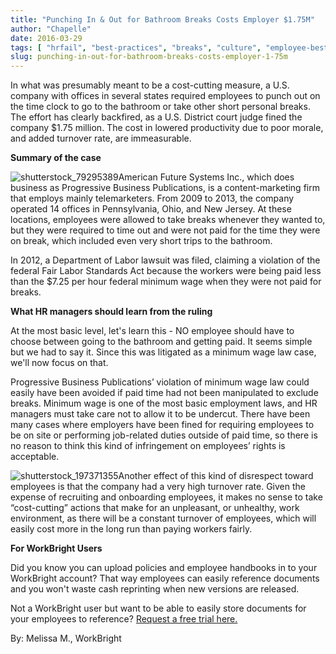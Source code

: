 ```yaml
---
title: "Punching In & Out for Bathroom Breaks Costs Employer $1.75M"
author: "Chapelle"
date: 2016-03-29
tags: [ "hrfail", "best-practices", "breaks", "culture", "employee-best-practices", "hr-best-practices", "lawsuit", "legal", "litigation", "minimum-wage" ]
slug: punching-in-out-for-bathroom-breaks-costs-employer-1-75m
---
```

In what was presumably meant to be a cost-cutting measure, a U.S. company with offices in several states required employees to punch out on the time clock to go to the bathroom or take other short personal breaks. The effort has clearly backfired, as a U.S. District court judge fined the company $1.75 million. The cost in lowered productivity due to poor morale, and added turnover rate, are immeasurable.  
  
**Summary of the case**  
  
 ![shutterstock_79295389](https://workbright.com/wp-content/uploads/2016/03/shutterstock_79295389-300x203.jpg)American Future Systems Inc., which does business as Progressive Business Publications, is a content-marketing firm that employs mainly telemarketers. From 2009 to 2013, the company operated 14 offices in Pennsylvania, Ohio, and New Jersey. At these locations, employees were allowed to take breaks whenever they wanted to, but they were required to time out and were not paid for the time they were on break, which included even very short trips to the bathroom.  
  
In 2012, a Department of Labor lawsuit was filed, claiming a violation of the federal Fair Labor Standards Act because the workers were being paid less than the $7.25 per hour federal minimum wage when they were not paid for breaks.  
  
**What HR managers should learn from the ruling**   
  
At the most basic level, let's learn this - NO employee should have to choose between going to the bathroom and getting paid. It seems simple but we had to say it. Since this was litigated as a minimum wage law case, we'll now focus on that.  
  
Progressive Business Publications’ violation of minimum wage law could easily have been avoided if paid time had not been manipulated to exclude breaks. Minimum wage is one of the most basic employment laws, and HR managers must take care not to allow it to be undercut. There have been many cases where employers have been fined for requiring employees to be on site or performing job-related duties outside of paid time, so there is no reason to think this kind of infringement on employees’ rights is acceptable.  
  
 ![shutterstock_197371355](https://workbright.com/wp-content/uploads/2016/03/shutterstock_197371355-300x215.jpg)Another effect of this kind of disrespect toward employees is that the company had a very high turnover rate. Given the expense of recruiting and onboarding employees, it makes no sense to take “cost-cutting” actions that make for an unpleasant, or unhealthy, work environment, as there will be a constant turnover of employees, which will easily cost more in the long run than paying workers fairly.  
  
**For WorkBright Users**  
  
Did you know you can upload policies and employee handbooks in to your WorkBright account? That way employees can easily reference documents and you won't waste cash reprinting when new versions are released.  
  
Not a WorkBright user but want to be able to easily store documents for your employees to reference? [Request a free trial here.](https://workbright.com/benefits-features/)  
  
By: Melissa M., WorkBright
